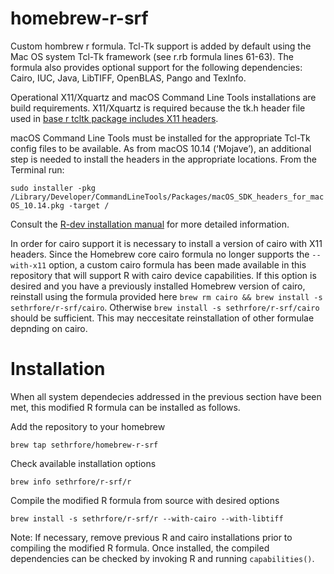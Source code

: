 # homebrew-r-srf

Custom hombrew r formula. Tcl-Tk support is added by default using the Mac OS system Tcl-Tk framework (see r.rb formula lines 61-63). The formula also provides optional support for the following dependencies: Cairo, IUC, Java, LibTIFF, OpenBLAS, Pango and TexInfo. 

Operational X11/Xquartz and macOS Command Line Tools installations are build requirements. X11/Xquartz is required because the tk.h header file used in [base r tcltk package includes X11 headers](https://cran.r-project.org/doc/manuals/r-release/R-admin.html#Tcl_002fTk). 

macOS Command Line Tools must be installed for the appropriate Tcl-Tk config files to be available. As from macOS 10.14 (‘Mojave’), an additional step is needed to install the headers in the appropriate locations. From the Terminal run:

`sudo installer -pkg /Library/Developer/CommandLineTools/Packages/macOS_SDK_headers_for_macOS_10.14.pkg -target /`

Consult the [R-dev installation manual](https://cran.r-project.org/doc/manuals/r-devel/R-admin.html#macOS) for more detailed information.

In order for cairo support it is necessary to install a version of cairo with X11 headers. Since the Homebrew core cairo formula no longer supports the `--with-x11` option, a custom cairo formula has been made available in this repository that will support R with cairo device capabilities. If this option is desired and you have a previously installed Homebrew version of cairo, reinstall  using the formula provided here `brew rm cairo && brew install -s sethrfore/r-srf/cairo`. Otherwise `brew install -s sethrfore/r-srf/cairo` should be sufficient. This may neccesitate reinstallation of other formulae depnding on cairo. 

# Installation

When all system dependecies addressed in the previous section have been met, this modified R formula can be installed as follows.

Add the repository to your homebrew

`brew tap sethrfore/homebrew-r-srf`

Check available installation options

`brew info sethrfore/r-srf/r`

Compile the modified R formula from source with desired options

`brew install -s sethrfore/r-srf/r --with-cairo --with-libtiff`

Note: If necessary, remove previous R and cairo installations prior to compiling the modified R formula. Once installed, the compiled dependencies can be checked by invoking R and running `capabilities()`.
